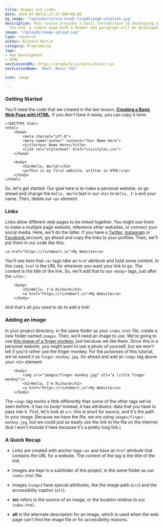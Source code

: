 ```yaml
---
title: Images and Links
date: 2019-07-06T15:27:17.000+06:00
bg_image: "/uploads/silvio-kundt-fixg8kipog8-unsplash.jpg"
description: This lesson provides a basic introduction to developing a web page. At
  the end, a simple page with a header and paragraph will be displayed.
image: "/uploads/image-upload.svg"
type: research
author: Richard Martin
category: Programming
tags:
- Web Development
- HTML
nextLessonURL: https://dropbyte.us/bytes/basic-css
nextLessonName: 'Next: Basic CSS'

icon: image

---
```

### Getting Started

You'll need the code that we created in the last lesson, [**Creating a Basic Web Page with HTML**](https://dropbyte.us/bytes/basic-html-page/)**.** If you don't have it ready, you can copy it here:

    <!DOCTYPE html>
    <html>
        <head>
            <meta charset="utf-8">
            <meta name="author" content="Your Name Here">
            <title>Your Name Here</title>
            <link rel="stylesheet" href="css/styles.css">
        </head>
    
        <body>
            <h2>Hello, World!</h2>
            <p>This is my first website, written in HTML!</p>
        </body>
    </html>

So, let's get started. Our goal here is to make a personal website, so go ahead and change the `Hello, World` text in our `<h2>` to `Hello, I'm` and your name. Then, delete our `<p>` element.

### Links

Links allow different web pages to be _linked_ together. You might use them to make a multiple page website, reference other websites, or connect your social media. Here, we'll do the latter. If you have a [Twitter](https://twitter.com), [Instagram](https://instagram.com) or [Facebook ](https://facebook.com)account, go ahead and copy the links to your profiles. Then, we'll put them in our code like this:

    <a href="https://richdmart.in">My Website</a>

You'll see here that `<a>` tags take an `href` attribute and hold some content. In this case, `href` is the URL for wherever you want your link to go. The content is the title of the link. So, we'll add that to our `<body>` tags, just after the `</h2>:`

        <body>
            <h2>Hello, I'm Richard</h2>
            <a href="https://richdmart.in">My Website</a>
        </body>

And that's all you need to do to add a link!

### Adding an image

In your project directory, in the same folder as your `index.html` file, create a new folder named `images`. Then, we'll need an image to use. We're going to use [this image of a finger monkey](https://i.pinimg.com/originals/7a/2d/e3/7a2de35af4e54c07541ef5fc9313db63.jpg), just because we like them. Since this is a personal website, you might want to use a photo of yourself, but we won't tell if you'd rather use the finger monkey. For the purposes of this tutorial, we've saved it as `finger-monkey.jpg`. Go ahead and add an `<img>` tag above your `<h2>` element:

        <body>
        	<img src="images/finger-monkey.jpg" alt="a little finger monkey"/>
            <h2>Hello, I'm Richard</h2>
            <a href="https://richdmart.in">My Website</a>
        </body>

The `<img>` tag works a little differently than some of the other tags we've seen before: it has no body! Instead, it has _attributes_: data that you have to pass into it. First, let's look at `src`: this is short for source, and it's the path to your image. Because we have the file, we are using `images/finger-monkey.jpg`, but we could just as easily use the link to the file on the internet (but I won't include it here because it's a pretty long link.)

### A Quick Recap

* Links are created with anchor tags `<a>` and have an `href` attribute that contains the URL for a website. The content of the tag is the title of the link.

* Images are kept in a subfolder of the project, in the same folder as our `index.html` file.

* Images (`<img>`) have special attributes, like the image path (`src`) and the accessibility caption (`alt`).

* **src** refers to the source of an image, or the location relative to our `index.html`.

* **alt** is the alternate description for an image, which is used when the web page can't find the image file or for accessibility reasons.